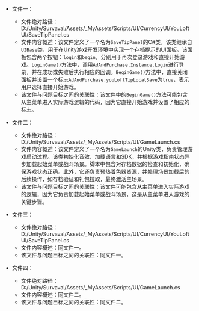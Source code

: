 * 文件一：
    * 文件绝对路径：D:/Unity/Survaval/Assets/_MyAssets/Scripts/UI/CurrencyUI/YouLoftUI/SaveTipPanel.cs
    * 文件内容概述：该文件定义了一个名为`SaveTipPanel`的C#类，该类继承自`UIBase`类，用于在Unity游戏开发环境中实现一个存档提示的UI面板。该面板包含两个按钮：`login`和`begin`，分别用于再次登录游戏和直接开始游戏。`LoginGame()`方法中，调用`AdAndPurchase.Instance.Login`进行登录，并在成功或失败后执行相应的回调。`BeginGame()`方法中，直接关闭面板并设置一个标志`AdAndPurchase.youLoftTipLocalSave`为`true`，表示用户选择直接开始游戏。
    * 该文件与问题目标之间的关联性：该文件中的`BeginGame()`方法可能包含从主菜单进入实际游戏逻辑的代码，因为它直接开始游戏并设置了相应的标志。

* 文件二：
    * 文件绝对路径：D:/Unity/Survaval/Assets/_MyAssets/Scripts/UI/GameLaunch.cs
    * 文件内容概述：该文件定义了一个名为`GameLaunch`的Unity类，负责管理游戏启动过程。该类初始化音效、加载语言和SDK，并根据游戏指南状态异步加载起始菜单或战斗场景。脚本中包含对存档数据的检查和初始化，确保游戏状态正确。此外，它还负责预热着色器资源，并处理场景加载后的后续操作，如存档验证和礼包拉取，最终激活主场景。
    * 该文件与问题目标之间的关联性：该文件可能包含从主菜单进入实际游戏的逻辑，因为它负责加载起始菜单或战斗场景，这是从主菜单进入游戏的关键步骤。

* 文件三：
    * 文件绝对路径：D:/Unity/Survaval/Assets/_MyAssets/Scripts/UI/CurrencyUI/YouLoftUI/SaveTipPanel.cs
    * 文件内容概述：同文件一。
    * 该文件与问题目标之间的关联性：同文件一。

* 文件四：
    * 文件绝对路径：D:/Unity/Survaval/Assets/_MyAssets/Scripts/UI/GameLaunch.cs
    * 文件内容概述：同文件二。
    * 该文件与问题目标之间的关联性：同文件二。